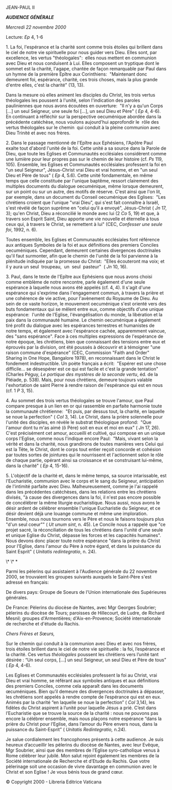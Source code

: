 JEAN-PAUL II

***AUDIENCE GÉNÉRALE***

*Mercredi 22 novembre 2000*

Lecture:
*Ep* 4, 1-6

1\. La foi, l'espérance et la charité sont comme trois étoiles qui brillent dans le ciel de notre vie spirituelle pour nous guider vers Dieu. Elles sont, par excellence, les vertus "théologales":  elles nous mettent en communion avec Dieu et nous conduisent à Lui. Elles composent un tryptique dont le sommet est la charité, l'agape, chantée de façon remarquable par Paul dans un hymne de la première Epître aux Corinthiens:  "Maintenant donc demeurent foi, espérance, charité, ces trois choses, mais la plus grande d'entre elles, c'est la charité" (13, 13).

Dans la mesure où elles animent les disciples du Christ, les trois vertus théologales les poussent à l'unité, selon l'indication des paroles pauliniennes que nous avons écoutées en ouverture:  "Il n'y a qu'un Corps \[...\] un seul Seigneur, une seule foi \[...\], un seul Dieu et Père" (
*Ep* 4, 4-6). En continuant à réfléchir sur la perspective oecuménique abordée dans la précédente catéchèse, nous voulons aujourd'hui approfondir le  rôle des vertus théologales sur le chemin  qui conduit à la pleine communion avec Dieu Trinité et avec nos frères.

2\. Dans le passage mentionné de l'Epître aux Ephésiens, l'Apôtre Paul exalte tout d'abord l'unité de la foi. Cette unité a sa source dans la Parole de Dieu, que toute les Eglises et Communautés ecclésiales considèrent comme une lumière pour leur propres pas sur le chemin de leur histoire (cf. *Ps* 119, 105). Ensemble, les Eglises et Communautés ecclésiales professent la foi en "un seul Seigneur", Jésus-Christ vrai Dieu et vrai homme, et en "un seul Dieu et Père de tous" ( *Ep* 4, 5.6). Cette unité fondamentale, en même temps que celle constituée par l'unique baptême, ressort clairement des multiples documents du dialogue oecuménique, même lorsque demeurent, sur un point ou sur un autre, des motifs de réserve. C'est ainsi que l'on lit, par exemple, dans un document du Conseil oecuménique des Eglises:  "Les chrétiens croient que l'unique "vrai Dieu", qui s'est fait connaître à Israël, s'est révélé de façon suprême en "celui qu'il a envoyé", Jésus-Christ ( *Jn* 17, 3); qu'en Christ, Dieu a réconcilié le monde avec lui (2 *Co* 5, 19) et que, à travers son Esprit Saint, Dieu apporte une vie nouvelle et éternelle à tous ceux qui, à travers le Christ, se remettent à lui" (CEC, *Confesser une seule foi*, 1992, n. 6).

Toutes ensemble, les Eglises et Communautés ecclésiales font référence aux antiques Symboles de la foi et aux définitions des premiers Conciles oecuméniques. Cependant, demeurent certaines divergences doctrinales qu'il faut surmonter, afin que le chemin de l'unité de la foi parvienne à la plénitude indiquée par la promesse du Christ:  "Elles écouteront ma voix; et il y aura un seul  troupeau,  un  seul  pasteur"  ( *Jn* 10, 16).

3\. Paul, dans le texte de l'Epître aux Ephésiens que nous avons choisi comme emblème de notre rencontre, parle également d'une seule espérance à laquelle nous avons été appelés (cf. 4, 4). Il s'agit d'une espérance qui s'exprime dans l'engagement commun, à travers la prière et une cohérence de vie active, pour l'avènement du Royaume de Dieu. Au sein de ce vaste horizon, le mouvement oecuménique s'est orienté vers des buts fondamentaux qui se mêlent entre eux, comme objectifs d'une unique espérance:  l'unité de l'Eglise, l'évangélisation du monde, la libération et la paix dans la communauté humaine. Le chemin oecuménique a également tiré profit du dialogue avec les espérances terrestres et humanistes de notre temps, et également avec l'espérance cachée, apparemment vaincue, des "sans espérance". Face à ces multiples expressions de l'espérance de notre époque, les chrétiens, bien que connaissant des tensions entre eux et éprouvés par la division, ont été poussés à découvrir et à témoigner "une raison commune d'espérance" (CEC, Commission "Faith and Order" Sharing in One Hope, Bangalore 1978), en reconnaissant dans le Christ le fondement indestructible. Un poète français a écrit:  "Espérer est une chose difficile... se désespérer est ce qui est facile et c'est la grande tentation" (Charles Péguy, *Le portique des mystères de la seconde vertu*, éd. de la Pléiade, p. 538). Mais, pour nous chrétiens, demeure toujours valable l'exhortation de saint Pierre à rendre raison de l'espérance qui est en nous (cf. 1 *P* 3, 15).

4\. Au sommet des trois vertus théologales se trouve l'amour, que Paul compare presque à un lien en or qui rassemble en parfaite harmonie toute la communauté chrétienne:  "Et puis, par dessus tout, la charité, en laquelle se noue la perfection" ( *Col* 3, 14). Le Christ, dans la prière solennelle pour l'unité des disciples, en révèle le substrat théologique profond:  "Que l'amour dont tu m'as aimé (ô Père) soit en eux et moi en eux" ( *Jn* 17, 26). C'est précisément cet amour, accueilli et cultivé, qui compose en un unique corps l'Eglise, comme nous l'indique encore Paul:  "Mais, vivant selon la vérité et dans la charité, nous grandirons de toutes manières vers Celui qui est la Tête, le Christ, dont le corps tout entier reçoit concorde et cohésion par toutes sortes de jointures qui le nourrissent et l'actionnent selon le rôle de chaque partie, opérant ainsi sa croissance et se construisant lui-même, dans la charité" ( *Ep* 4, 15-16).

5\. L'objectif de la charité et, dans le même temps, sa source intarissable, est l'Eucharistie, communion avec le corps et le sang du Seigneur, anticipation de l'intimité parfaite avec Dieu. Malheureusement, comme je l'ai rappelé dans les précédentes catéchèses, dans les relations entre les chrétiens divisés, "à cause des divergences dans la foi, il n'est pas encore possible de concélébrer la même liturgie eucharistique. Nous aussi, nous avons le désir ardent de célébrer ensemble l'unique Eucharistie du Seigneur, et ce désir devient déjà une louange commune et même une imploration. Ensemble, nous nous tournons vers le Père et nous le faisons toujours plus "d'un seul coeur"" ( *Ut unum sint*, n. 45). Le Concile nous a rappelé que "ce projet sacré, la réconciliation de tous les chrétiens dans l'unité d'une seule et unique Eglise du Christ, dépasse les forces et les capacités humaines". Nous devons donc placer toute notre espérance "dans la prière du Christ pour l'Eglise, dans l'amour du Père à notre égard, et dans la puissance du Saint Esprit" ( *Unitatis redintegratio*, n. 24).

\\* \\* \*

Parmi les pèlerins qui assistaient à l'Audience générale du 22 novembre 2000, se trouvaient les groupes suivants auxquels le Saint-Père s'est adressé en français:

De divers pays: Groupe de Soeurs de l'Union internationale des Supérieures générales.

De France: Pèlerins du diocèse de Nantes, avec Mgr Georges Soubrier; pèlerins du diocèse de Tours; paroisses de Hillecourt, de Ludre, de Richard Mesnil; groupes d'Armentières; d'Aix-en-Provence; Société internationale de recherche et d'étude du Rachis.

*Chers Frères et Sœurs,*

Sur le chemin qui conduit à la communion avec Dieu et avec nos frères, trois étoiles brillent dans le ciel de notre vie spirituelle : la foi, l’espérance et la charité. Ces vertus *théologales* poussent les chrétiens vers l’unité tant désirée : “Un seul corps, \[...\] un seul Seigneur, un seul Dieu et Père de tous” ( *Ep* 4, 4-6).

Les Eglises et Communautés ecclésiales professent la foi au Christ, vrai Dieu et vrai homme, se référant aux symboles antiques et aux définitions des premiers Conciles, comme cela apparaît dans les documents œcuméniques. Bien qu’il demeure des divergences doctrinales à dépasser, les chrétiens sont appelés à rendre compte de l’espérance qui est en eux. Animés par la charité “en laquelle se noue la perfection” ( *Col* 3,14), les fidèles du Christ aspirent à l’unité pour laquelle Jésus a prié. C’est dans l’Eucharistie que se trouve la source de la charité : nous ne pouvons pas encore la célébrer ensemble, mais nous plaçons notre espérance “dans la prière du Christ pour l’Eglise, dans l’amour du Père envers nous, dans la puissance du Saint-Esprit” ( *Unitatis Redintegratio,* n.24).

Je salue cordialement les francophones présents à cette audience. Je suis heureux d’accueillir les pèlerins du diocèse de Nantes, avec leur Evêque, Mgr Soubrier, ainsi que des membres de l’Eglise syro-catholique venus à Rome célébrer leur jubilé. Mon salut rejoint également les membres de la Société internationale de Recherche et d’Etude du Rachis. Que votre pèlerinage soit une occasion de vivre davantage en communion avec le Christ et son Eglise ! Je vous bénis tous de grand cœur.

© Copyright 2000 - Libreria Editrice Vaticana
